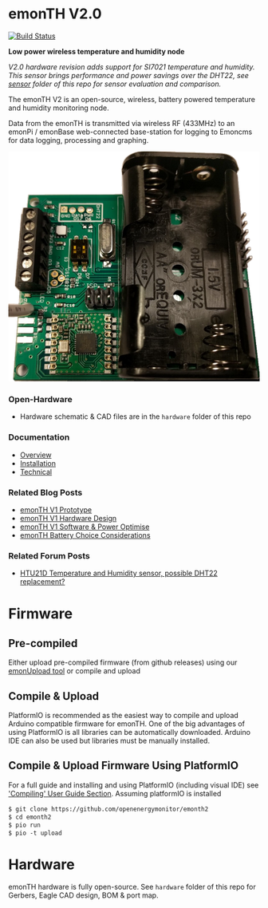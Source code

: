 # emonTH V2.0

[![Build Status](https://travis-ci.org/openenergymonitor/emonth2.svg?branch=master)](https://travis-ci.org/openenergymonitor/emonth2)

**Low power wireless temperature and humidity node**

*V2.0 hardware revision adds support for SI7021 temperature and humidity. This sensor brings performance and power savings over the DHT22, see [sensor](sensor) folder of this repo for sensor evaluation and comparison.*

The emonTH V2 is an open-source, wireless, battery powered temperature and humidity monitoring node.

Data from the emonTH is transmitted via wireless RF (433MHz) to an emonPi / emonBase web-connected base-station for logging to Emoncms for data logging, processing and graphing.


![emonTH V2](docs/img/emonth2.png)


### Open-Hardware 

- Hardware schematic & CAD files are in the `hardware` folder of this repo

### Documentation

- [Overview](https://docs.openenergymonitor.org/emonth2/overview.html)
- [Installation](https://docs.openenergymonitor.org/emonth2/install.html)
- [Technical](https://docs.openenergymonitor.org/emonth2/technical.html)

### Related Blog Posts

- [emonTH V1 Prototype](https://blog.openenergymonitor.org/2013/06/emonth-prototype/)
- [emonTH V1 Hardware Design](https://blog.openenergymonitor.org/2013/10/emonth-update-hardware/)
- [emonTH V1 Software & Power Optimise](https://blog.openenergymonitor.org/2013/10/emonth-update-software-power/)
- [emonTH Battery Choice Considerations](https://blog.openenergymonitor.org/2013/10/aa-battery-considerations/)

### Related Forum Posts

- [HTU21D Temperature and Humidity sensor, possible DHT22 replacement?](https://community.openenergymonitor.org/t/htu21d-temperature-and-humidity-sensor-possible-dht22-replacement/1106/21)

# Firmware

## Pre-compiled 

Either upload pre-compiled firmware (from github releases) using our [emonUpload tool](https://github.com/openenergymonitor/emonupload) or compile and upload

## Compile & Upload

PlatformIO is recommended as the easiest way to compile and upload Arduino compatible firmware for emonTH. One of the big advantages of using PlatformIO is all libraries can be automatically downloaded. Arduino IDE can also be used but libraries must be manually installed.

## Compile & Upload Firmware Using PlatformIO

For a full guide and installing and using PlatformIO (including visual IDE) see ['Compiling' User Guide Section](https://guide.openenergymonitor.org/technical/compiling). Assuming platformIO is installed

```
$ git clone https://github.com/openenergymonitor/emonth2
$ cd emonth2
$ pio run
$ pio -t upload
```

# Hardware

emonTH hardware is fully open-source. See `hardware` folder of this repo for Gerbers, Eagle CAD design, BOM & port map.

